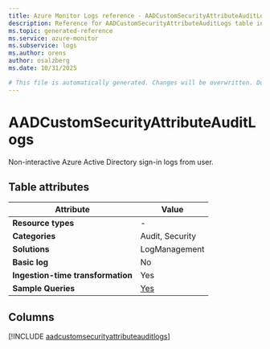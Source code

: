 ```yaml
---
title: Azure Monitor Logs reference - AADCustomSecurityAttributeAuditLogs
description: Reference for AADCustomSecurityAttributeAuditLogs table in Azure Monitor Logs.
ms.topic: generated-reference
ms.service: azure-monitor
ms.subservice: logs
ms.author: orens
author: osalzberg
ms.date: 10/31/2025

# This file is automatically generated. Changes will be overwritten. Do not change this file directly.
---
```


# AADCustomSecurityAttributeAuditLogs

Non-interactive Azure Active Directory sign-in logs from user.


## Table attributes

|Attribute|Value|
|---|---|
|**Resource types**|-|
|**Categories**|Audit, Security|
|**Solutions**| LogManagement|
|**Basic log**|No|
|**Ingestion-time transformation**|Yes|
|**Sample Queries**|[Yes](/azure/azure-monitor/reference/queries/aadcustomsecurityattributeauditlogs)|



## Columns
  
[!INCLUDE [aadcustomsecurityattributeauditlogs](~/reusable-content/ce-skilling/azure/includes/azure-monitor/reference/tables/aadcustomsecurityattributeauditlogs-include.md)]

